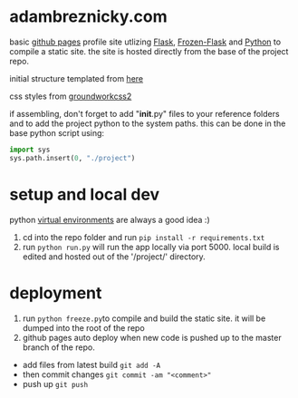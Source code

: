 # adambreznicky.com

basic [github pages](https://pages.github.com/) profile site utlizing [Flask](http://flask.pocoo.org/), [Frozen-Flask](http://pythonhosted.org/Frozen-Flask/)
and [Python](https://www.python.org/) to compile a static site. the site is hosted
directly from the base of the project repo.

initial structure templated from [here](http://stevenloria.com/hosting-static-flask-sites-for-free-on-github-pages/)

css styles from [groundworkcss2](https://groundworkcss.github.io/)

if assembling, don't forget to add "__init__.py" files to your reference folders and to add the project python to the system paths. this can be done in the base python script using:
```python
import sys
sys.path.insert(0, "./project")
```

# setup and local dev

python [virtual environments](http://python-guide-pt-br.readthedocs.io/en/latest/dev/virtualenvs/) are always a good idea :)


1. cd into the repo folder and run `pip install -r requirements.txt`
1. run `python run.py` will run the app locally via port 5000. local build is edited
and hosted out of the '<repo>/project/' directory.

# deployment

1. run `python freeze.py`to compile and build the static site. it will be dumped
into the root of the repo
1. github pages auto deploy when new code is pushed up to the master branch of the repo.
  * add files from latest build `git add -A`
  * then commit changes `git commit -am "<comment>"`
  * push up `git push`
